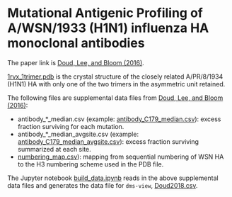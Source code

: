# Mutational Antigenic Profiling of A/WSN/1933 (H1N1) influenza HA monoclonal antibodies

The paper link is [Doud, Lee, and Bloom (2016)](https://research.fhcrc.org/content/dam/stripe/bloom/labfiles/publications/Doud2018.pdf).

[1rvx_1trimer.pdb](1rvx_1trimer.pdb) is the crystal structure of the closely related A/PR/8/1934 (H1N1) HA with only one of the two trimers in the asymmetric unit retained.

The following files are supplemental data files from [Doud, Lee, and Bloom (2016)](https://www.nature.com/articles/s41467-018-03665-3#Sec20):

  - antibody_*_median.csv (example: [antibody_C179_median.csv](Supplemental_File_2_HApreferences.txt)): excess fraction surviving for each mutation.
  - antibody_*_median_avgsite.csv (example: [antibody_C179_median_avgsite.csv](antibody_C179_median_avgsite.csv)): excess fraction surviving summarized at each site.
  - [numbering_map.csv](numbering_map.csv)): mapping from sequential numbering of WSN HA to the H3 numbering scheme used in the PDB file.

The Jupyter notebook [build_data.ipynb](build_data.ipynb) reads in the above supplemental data files and generates the data file for `dms-view`, [Doud2018.csv](Doud2018.csv).
